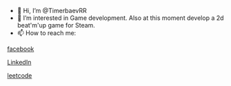- 👋 Hi, I’m @TimerbaevRR
- 👀 I’m interested in Game development. Also at this moment develop a 2d beat'm'up game for Steam.
- 📫 How to reach me: 

[facebook](https://www.facebook.com/rust.timerbaev/)

[LinkedIn](https://www.linkedin.com/in/rustam-timerbaev-347096222)

[leetcode](https://leetcode.com/0x0Dh/)

<!---
TimerbaevRR/TimerbaevRR is a ✨ special ✨ repository because its `README.md` (this file) appears on your GitHub profile.
You can click the Preview link to take a look at your changes.
--->
